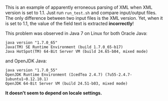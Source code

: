 This is an example of apparently erroneous parsing of XML when XML version is set to 1.1.  Just run ``run_test.sh`` and compare input/output files. The only difference between two input files is the XML version. Yet, when it is set to 1.1, the value of the field text is extracted **incorrectly**!

This problem was observed in Java 7 on Linux for both Oracle Java:
```
java version "1.7.0_65"
Java(TM) SE Runtime Environment (build 1.7.0_65-b17)
Java HotSpot(TM) 64-Bit Server VM (build 24.65-b04, mixed mode)
```
and OpenJDK Java:
```
java version "1.7.0_55"
OpenJDK Runtime Environment (IcedTea 2.4.7) (7u55-2.4.7-1ubuntu1~0.12.10.1)
OpenJDK 64-Bit Server VM (build 24.51-b03, mixed mode)
```

**It doesn't seem to depend on locale settings.**

